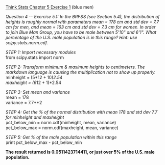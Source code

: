 [Think Stats Chapter 5 Exercise 1](http://greenteapress.com/thinkstats2/html/thinkstats2006.html#toc50) (blue men)

*Question 4 -- Exercise 5.1: In the BRFSS (see Section 5.4), the distribution of heights is roughly normal with parameters mean = 178 cm and std dev = 7.7 cm for men, and mean = 163 cm and std dev = 7.3 cm for women. In order to join Blue Man Group, you have to be male between 5'10" and 6'1". What percentage of the U.S. male population is in this range? Hint: use scipy.stats.norm.cdf.*  

*STEP 1: Import necessary modules*  
from scipy.stats import norm

*STEP 2: Transform minimum & maximum heights to centimeters. The markdown language is causing the multiplication not to show up properly.*  
minheight = (5*12 + 10)*2.54   
maxheight = (6*12 + 1)*2.54      

*STEP 3: Set mean and variance*  
mean = 178  
variance = 7.7**2  

*STEP 4: Get the % of the normal distribution with mean 178 and std dev 7.7 for minheight and maxheight*  
pct_below_min = norm.cdf(minheight, mean, variance)  
pct_below_max = norm.cdf(maxheight, mean, variance)  

*STEP 5: Get % of the male population within this range*  
print pct_below_max - pct_below_min

**The result returned is 0.0511423714411, or just over 5% of the U.S. male population.**
